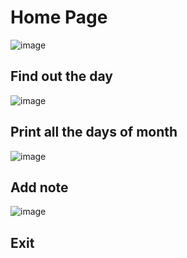 # Home Page
![image](https://user-images.githubusercontent.com/94296103/142887298-aee40bcc-8a25-4630-9eab-c92f3fc75c82.png)
## Find out the day
![image](https://user-images.githubusercontent.com/94296103/142890011-27c64fa6-8050-402b-ab4d-51a582be614a.png)
## Print all the days of month
![image](https://user-images.githubusercontent.com/94296103/142890156-fb45dc72-aeda-45de-8356-8f149bd5a92d.png)
## Add note
![image](https://user-images.githubusercontent.com/94296103/142890374-d2b6e91d-d9c5-4dce-bf34-7994852dc8f5.png)
## Exit
